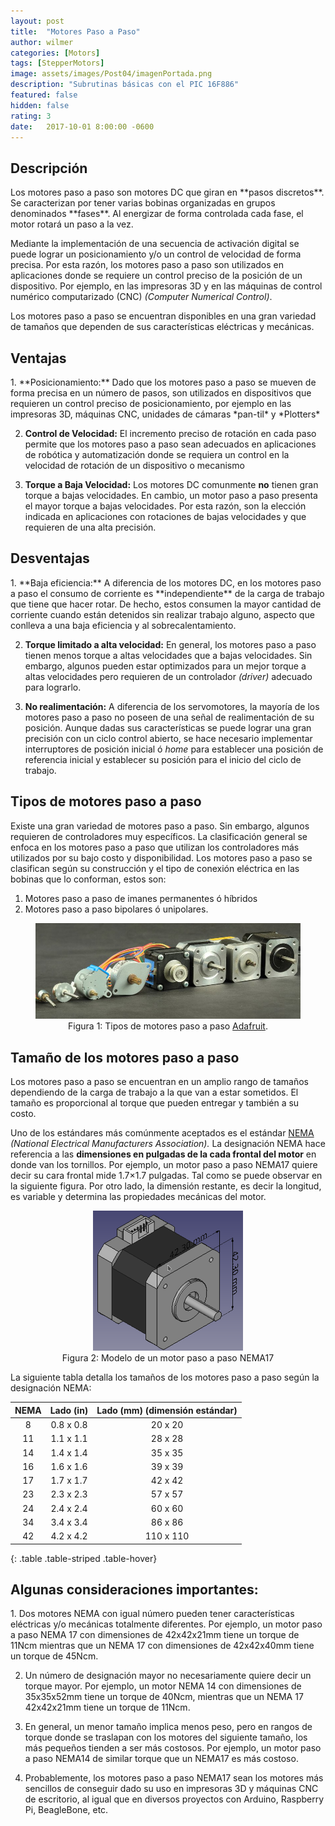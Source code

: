 ```yaml
---
layout: post
title:  "Motores Paso a Paso"
author: wilmer
categories: [Motors]
tags: [StepperMotors]
image: assets/images/Post04/imagenPortada.png
description: "Subrutinas básicas con el PIC 16F886"
featured: false
hidden: false
rating: 3
date:   2017-10-01 8:00:00 -0600
---
```


<h2>Descripción</h2>
Los motores paso a paso son motores DC que giran en **pasos discretos**. Se caracterizan por tener varias bobinas organizadas en grupos denominados **fases**. Al energizar de forma controlada cada fase, el motor rotará un paso a la vez.

Mediante la implementación de una secuencia de activación digital se puede lograr un posicionamiento  y/o un control de velocidad de forma precisa. Por esta razón, los motores paso a paso son utilizados en aplicaciones donde se requiere un control preciso de la posición de un dispositivo. Por ejemplo, en las impresoras 3D y en las máquinas de control numérico computarizado (CNC) *(Computer Numerical Control)*.

Los motores paso a paso se encuentran disponibles en una gran variedad de tamaños que dependen de sus características eléctricas y mecánicas.

<h2>Ventajas</h2>
1. **Posicionamiento:** Dado que los motores paso a paso se mueven de forma precisa en un número de pasos, son utilizados en dispositivos que requieren un control preciso de posicionamiento, por ejemplo en las impresoras 3D, máquinas CNC, unidades de cámaras *pan-til* y *Plotters*

2.  **Control de Velocidad:** El incremento preciso de rotación en cada paso permite que los motores paso a paso sean adecuados en aplicaciones de robótica y automatización donde se requiera un control en la velocidad de rotación de un dispositivo o mecanismo

3. **Torque a Baja Velocidad:** Los motores DC comunmente **no** tienen gran torque a bajas velocidades. En cambio, un motor paso a paso presenta el mayor torque a bajas velocidades. Por esta razón, son la elección indicada en aplicaciones con rotaciones de bajas velocidades y que requieren de una alta precisión.

<h2>Desventajas</h2>
1. **Baja eficiencia:** A diferencia de los motores DC, en los motores paso a paso el consumo de corriente es **independiente** de la carga de trabajo que tiene que hacer rotar. De hecho, estos consumen la mayor cantidad de corriente cuando están detenidos sin realizar trabajo alguno, aspecto que conlleva a una baja eficiencia y al sobrecalentamiento.

2. **Torque limitado a alta velocidad:** En general, los motores paso a paso tienen menos torque a altas velocidades que a bajas velocidades. Sin embargo, algunos pueden estar optimizados para un mejor torque a altas velocidades pero requieren de un controlador *(driver)* adecuado para lograrlo.

3. **No realimentación:** A diferencia de los servomotores, la mayoría de los motores paso a paso no poseen de una señal de realimentación de su posición. Aunque dadas sus características se puede lograr una gran precisión con un ciclo control abierto, se hace necesario implementar interruptores de posición inicial ó *home* para establecer una posición de referencia inicial y establecer su posición para el inicio del ciclo de trabajo.

<h2>Tipos de motores paso a paso </h2>
Existe una gran variedad de motores paso a paso. Sin embargo, algunos requieren de controladores muy específicos. La clasificación general se enfoca en los motores paso a paso que utilizan los controladores más utilizados por su bajo costo y disponibilidad. Los motores paso a paso se clasifican según su construcción y el tipo de conexión eléctrica en las bobinas que lo conforman, estos son:

1. Motores paso a paso de imanes permanentes ó híbridos
2. Motores paso a paso bipolares ó unipolares.


<center>
  <figure>
    <img width="835"
	   src="../assets/images/Post04/sortedStepMotors.png"
     alt="Tipos de motores paso a paso" />
    <figcaption>
      Figura 1: Tipos de motores paso a paso <a href="https://www.adafruit.com">Adafruit</a>.
    </figcaption>
  </figure>
</center>

<h2>Tamaño de los motores paso a paso </h2>
Los motores paso a paso se encuentran en un amplio rango de tamaños dependiendo de la carga de trabajo a la que van a estar sometidos. El tamaño es proporcional al torque que pueden entregar y también a su costo.

Uno de los estándares más comúnmente aceptados es el estándar <a href="https://www.nema.org/pages/default.aspx">NEMA</a> *(National Electrical Manufacturers Association).* La designación NEMA hace referencia a las **dimensiones en pulgadas de la cada frontal del motor** en donde van los tornillos. Por ejemplo, un motor paso a paso NEMA17 quiere decir su cara frontal mide 1.7×1.7 pulgadas. Tal como se puede observar en la siguiente figura. Por otro lado, la dimensión restante, es decir la longitud, es variable y determina las propiedades mecánicas del motor.

<center>
  <figure>
    <img width="240"
	   src="../assets/images/Post04/nema17.png"
     alt="Motor paso a paso NEMA17" />
    <figcaption>
      Figura 2: Modelo de un motor paso a paso NEMA17
    </figcaption>
  </figure>
</center>

La siguiente tabla detalla los tamaños de los motores paso a paso según la designación NEMA:

| NEMA | Lado (in) | Lado (mm) (dimensión estándar)  |
|:----:|:---------:|:-------------------------------:|
|  8 | 0.8 x 0.8 | 20 x 20  |
| 11 | 1.1 x 1.1 | 28 x 28  |
| 14 | 1.4 x 1.4 | 35 x 35  |
| 16 | 1.6 x 1.6 | 39 x 39  |
| 17 | 1.7 x 1.7 | 42 x 42  |
| 23 | 2.3 x 2.3 | 57 x 57  |
| 24 | 2.4 x 2.4 | 60 x 60  |
| 34 | 3.4 x 3.4 | 86 x 86  |
| 42 | 4.2 x 4.2 | 110 x 110  |
{: .table .table-striped .table-hover}

<h2>Algunas consideraciones importantes:</h2>
1. Dos motores NEMA con igual número pueden tener características eléctricas y/o mecánicas totalmente diferentes. Por ejemplo, un motor paso a paso NEMA 17 con dimensiones de 42x42x21mm tiene un torque de 11Ncm mientras que un NEMA 17 con dimensiones de 42x42x40mm tiene un torque de 45Ncm.

2. Un número de designación mayor no necesariamente quiere decir un torque mayor. Por ejemplo, un motor NEMA 14 con dimensiones de 35x35x52mm tiene un torque de 40Ncm, mientras que un NEMA 17 42x42x21mm tiene un torque de 11Ncm.

3. En general, un menor tamaño implica menos peso, pero en rangos de torque donde se traslapan con los motores del siguiente tamaño, los más pequeños tienden a ser más costosos. Por ejemplo, un motor paso a paso NEMA14 de similar torque que un NEMA17 es más costoso.

4. Probablemente, los motores paso a paso NEMA17 sean los motores más sencillos de conseguir dado su uso en impresoras 3D y máquinas CNC de escritorio, al igual que en diversos proyectos con Arduino, Raspberry Pi, BeagleBone, etc.
